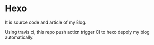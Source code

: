 # Hexo

It is source code and article of my Blog.

Using travis ci, this repo push action trigger CI to hexo depoly my blog automatically.

